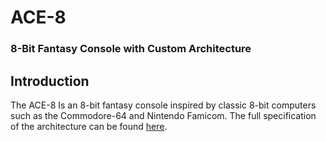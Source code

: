 # ACE-8
### 8-Bit Fantasy Console with Custom Architecture

## Introduction
The ACE-8 Is an 8-bit fantasy console inspired by classic 8-bit computers such as the Commodore-64 and Nintendo Famicom. The full specification of the architecture can be found [here](docs/spec.txt).
